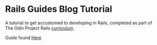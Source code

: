 # Rails Guides Blog Tutorial

A tutorial to get accustomed to developing in Rails, completed as part of The Odin Project Rails [curriculum](https://www.theodinproject.com/courses/ruby-on-rails/lessons/ruby-on-rails-ruby-on-rails).

Guide found [Here](https://guides.rubyonrails.org/getting_started.html#creating-a-new-rails-project)
